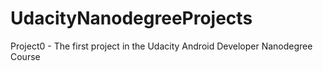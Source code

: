 # UdacityNanodegreeProjects
Project0 - The first project in the Udacity Android Developer Nanodegree Course
